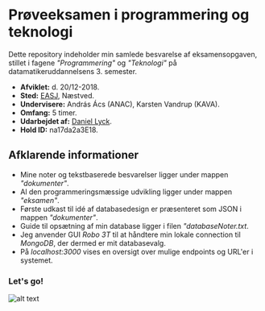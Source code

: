 # Prøveeksamen i programmering og teknologi
Dette repository indeholder min samlede besvarelse af eksamensopgaven, stillet i fagene *"Programmering"* og *"Teknologi"* på datamatikeruddannelsens 3. semester.

* **Afviklet:** d. 20/12-2018.
* **Sted:** [EASJ](https://www.easj.dk/ "EASJ's Hjemmeside"), Næstved.
* **Undervisere:** András Ács (ANAC), Karsten Vandrup (KAVA).
* **Omfang:** 5 timer.
* **Udarbejdet af:** [Daniel Lyck](https://github.com/dani832m?tab=repositories "GitHub Repositories").
* **Hold ID:** na17da2a3E18.

## Afklarende informationer
* Mine noter og tekstbaserede besvarelser ligger under mappen *"dokumenter"*.
* Al den programmeringsmæssige udvikling ligger under mappen *"eksamen"*.
* Første udkast til idé af databasedesign er præsenteret som JSON i mappen *"dokumenter"*.
* Guide til opsætning af min database ligger i filen *"databaseNoter.txt*.
* Jeg anvender GUI *Robo 3T* til at håndtere min lokale connection til *MongoDB*, der dermed er mit databasevalg.
* På *localhost:3000* vises en oversigt over mulige endpoints og URL'er i systemet.

### Let's go!
![alt text](https://media.giphy.com/media/IPbS5R4fSUl5S/giphy.gif)